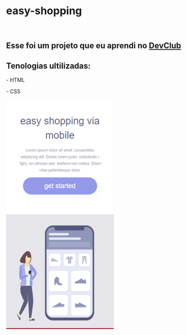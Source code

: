 <h1>easy-shopping</h1>
<br>
<h2>Esse foi um projeto que eu aprendi no <a href="https://rodolfomori.com.br/devclub">DevClub</a></h2>

<h2>Tenologias ultilizadas:</h2>
<p>- HTML<p>
<p>- CSS</p>

<img src="https://github.com/DiegoSilva1919/easy-shopping/blob/master/assets/Captura%20de%20tela%202022-06-28%20164745.png?raw=true"/>
